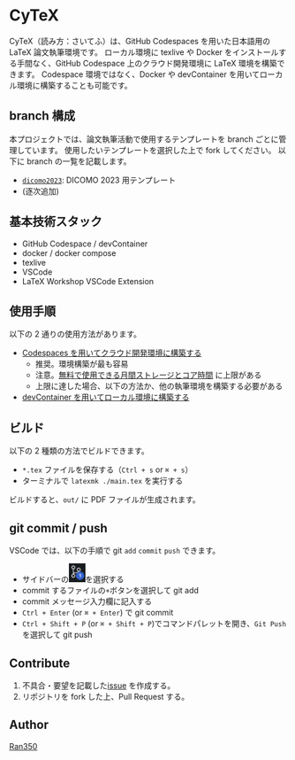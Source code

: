 # CyTeX

CyTeX（読み方：さいてふ）は、GitHub Codespaces を用いた日本語用の LaTeX 論文執筆環境です。
ローカル環境に texlive や Docker をインストールする手間なく、GitHub Codespace 上のクラウド開発環境に LaTeX 環境を構築できます。
Codespace 環境ではなく、Docker や devContainer を用いてローカル環境に構築することも可能です。

## branch 構成

本プロジェクトでは、論文執筆活動で使用するテンプレートを branch ごとに管理しています。
使用したいテンプレートを選択した上で fork してください。
以下に branch の一覧を記載します。

- [`dicomo2023`](https://github.com/cysec-lab/CyTeX/tree/dicomo2023): DICOMO 2023 用テンプレート
- (逐次追加)

## 基本技術スタック

- GitHub Codespace / devContainer
- docker / docker compose
- texlive
- VSCode
- LaTeX Workshop VSCode Extension

## 使用手順

以下の 2 通りの使用方法があります。

- [Codespaces を用いてクラウド開発環境に構築する](how_to_use_codespace.md)
  - 推奨。環境構築が最も容易
  - 注意。[無料で使用できる月間ストレージとコア時間](https://docs.github.com/ja/billing/managing-billing-for-github-codespaces/about-billing-for-github-codespaces#monthly-included-storage-and-core-hours-for-personal-accounts) に上限がある
  - 上限に達した場合、以下の方法か、他の執筆環境を構築する必要がある
- [devContainer を用いてローカル環境に構築する](how_to_use_devContainer.md)

## ビルド

以下の 2 種類の方法でビルドできます。

- `*.tex` ファイルを保存する（`Ctrl + s` or `⌘ + s`）
- ターミナルで `latexmk ./main.tex` を実行する

ビルドすると、`out/` に PDF ファイルが生成されます。

## git commit / push

VSCode では、以下の手順で git `add` `commit` `push` できます。

- サイドバーの<img width="30px" src="image/vscode-git-icon.png"/>を選択する
- commit するファイルの`+`ボタンを選択して git add
- commit メッセージ入力欄に記入する
- `Ctrl + Enter` (or `⌘ + Enter`) で git commit
- `Ctrl + Shift + P` (or `⌘ + Shift + P`)でコマンドパレットを開き、`Git Push`を選択して git push

## Contribute

1. 不具合・要望を記載した[issue](https://github.com/cysec-lab/CyTeX/issues) を作成する。
2. リポジトリを fork した上、Pull Request する。

## Author

[Ran350](https://github.com/Ran350/)
